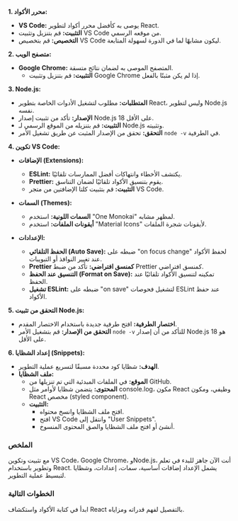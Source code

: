 **1. محرر الأكواد:**
   - **VS Code:** يوصى به كأفضل محرر أكواد لتطوير React.
   - **التثبيت:** قم بتنزيل وتثبيت VS Code من موقعه الرسمي.
   - **التخصيص:** قم بتخصيص VS Code ليكون مشابهًا لما في الدورة لسهولة المتابعة.

**2. متصفح الويب:**
- **Google Chrome:** المتصفح الموصى به لضمان نتائج متسقة.
   - **التثبيت:** قم بتنزيل وتثبيت Google Chrome إذا لم يكن مثبتًا بالفعل.

**3. Node.js:**
   - **المتطلبات:** مطلوب لتشغيل الأدوات الخاصة بتطوير React، وليس لتطوير Node.js نفسه.
   - **الإصدار:** تأكد من تثبيت إصدار Node.js 18 على الأقل.
   - **التثبيت:** قم بتنزيله من الموقع الرسمي لـ Node.js وتثبيته.
   - **التحقق:** تحقق من الإصدار المثبت عن طريق تشغيل الأمر `node -v` في الطرفية.

**4. تكوين VS Code:**
   - **الإضافات (Extensions):**
     - **ESLint:** يكتشف الأخطاء وانتهاكات أفضل الممارسات تلقائيًا.
     - **Prettier:** يقوم بتنسيق الأكواد تلقائيًا لضمان التناسق.
     - **التثبيت:** قم بتثبيت كلتا الإضافتين من متجر VS Code.

   - **السمات (Themes):**
     - **السمات اللونية:** استخدم "One Monokai" لمظهر مشابه.
     - **أيقونات الملفات:** استخدم "Material Icons" لأيقونات شجرة الملفات.

   - **الإعدادات:**
     - **الحفظ التلقائي (Auto Save):** ضبطه على "on focus change" لحفظ الأكواد عند تغيير النوافذ أو التبويبات.
     - **Prettier كمنسق افتراضي:** تأكد من ضبط Prettier كمنسق افتراضي.
     - **التنسيق عند الحفظ (Format on Save):** تمكينه لتنسيق الأكواد تلقائيًا عند الحفظ.
     - **تشغيل ESLint:** ضبطه على "on save" لتشغيل فحوصات ESLint عند حفظ الأكواد.

**5. التحقق من تثبيت Node.js:**
   - **اختصار الطرفية:** افتح طرفية جديدة باستخدام الاختصار المقدم.
   - **التحقق من الإصدار:** قم بتشغيل الأمر `node -v` للتأكد من أن إصدار Node.js هو 18 على الأقل.

**6. إعداد الشظايا (Snippets):**
   - **الهدف:** شظايا كود محددة مسبقًا لتسريع عملية التطوير.
   - **ملف الشظايا:**
     - **الموقع:** في الملفات المبدئية التي تم تنزيلها من GitHub.
     - **المحتوى:** يتضمن شظايا لأوامر مثل console.log، مكون React وظيفي، ومكون React مخصص (styled component).
     - **التثبيت:**
       - افتح ملف الشظايا وانسخ محتواه.
       - افتح VS Code وانتقل إلى "User Snippets".
       - أنشئ أو افتح ملف الشظايا والصق المحتوى المنسوخ.

### الملخص

مع تثبيت وتكوين VS Code، Google Chrome، وNode.js، أنت الآن جاهز للبدء في تعلم وتطوير باستخدام React. يشمل الإعداد إضافات أساسية، سمات، إعدادات، وشظايا لتبسيط عملية التطوير.

### الخطوات التالية

ابدأ في كتابة الأكواد واستكشاف React بالتفصيل لفهم قدراته ومزاياه.